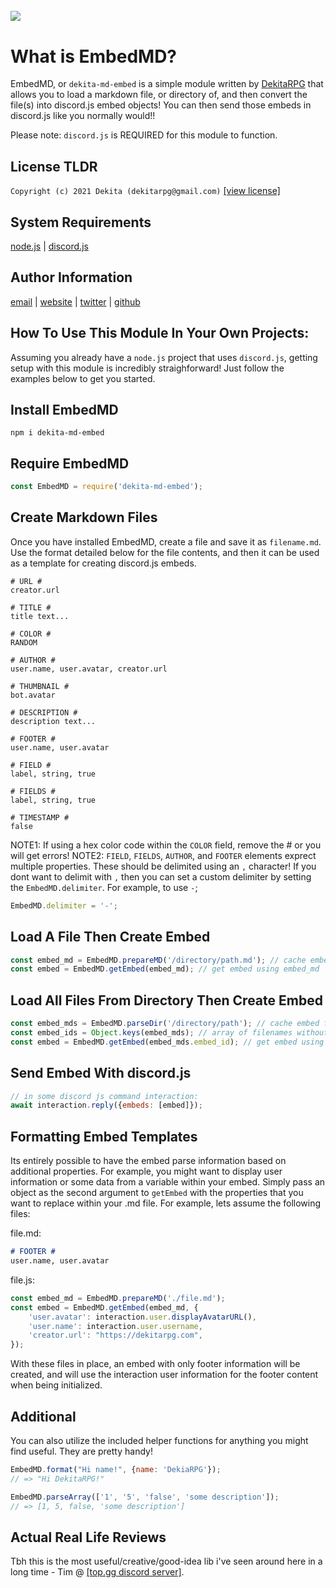 [<img src="https://dekitarpg.com/img/header/md-embed-header.png" style="margin-top: 28px;">](https://dekitarpg.com/)
--------------------------------------------------------------------------------

# What is EmbedMD? 
EmbedMD, or `dekita-md-embed` is a simple module written by [DekitaRPG](https://dekitarpg.com) that allows you to load a markdown file, or directory of, and then convert the file(s) into discord.js embed objects! You can then send those embeds in discord.js like you normally would!!

Please note: `discord.js` is REQUIRED for this module to function.

## License TLDR
```Copyright (c) 2021 Dekita (dekitarpg@gmail.com)```
[[view license]](https://github.com/Dekita/md-embed/blob/main/LICENSE)

## System Requirements
[node.js](https://nodejs.org/) |
[discord.js](https://discord.js.org/)

## Author Information
[email](mailto://dekitarpg@gmail.com) | 
[website](https://dekitarpg.com/) | 
[twitter](https://twitter.com/dekitarpg) | 
[github](https://github.com/dekita/md-embed/)

## How To Use This Module In Your Own Projects:
Assuming you already have a `node.js` project that uses `discord.js`, getting setup with this module is incredibly straighforward! Just follow the examples below to get you started.

## Install EmbedMD 
```
npm i dekita-md-embed
```
## Require EmbedMD
```js
const EmbedMD = require('dekita-md-embed');
```

## Create Markdown Files
Once you have installed EmbedMD, create a file and save it as `filename.md`. Use the format detailed below for the file contents, and then it can be used as a template for creating discord.js embeds.
```
# URL #
creator.url

# TITLE #
title text... 

# COLOR #
RANDOM

# AUTHOR #
user.name, user.avatar, creator.url

# THUMBNAIL #
bot.avatar

# DESCRIPTION #
description text...

# FOOTER #
user.name, user.avatar

# FIELD #
label, string, true

# FIELDS #
label, string, true

# TIMESTAMP #
false
```
NOTE1: If using a hex color code within the `COLOR` field, remove the # or you will get errors! 
NOTE2: `FIELD`, `FIELDS`, `AUTHOR`, and `FOOTER` elements exprect multiple properties. These should be delimited using an `,` character! If you dont want to delimit with `,` then you can set a custom delimiter by setting the `EmbedMD.delimiter`. For example, to use `-`; 
```js
EmbedMD.delimiter = '-';
```

## Load A File Then Create Embed
```js
const embed_md = EmbedMD.prepareMD('/directory/path.md'); // cache embed files from path
const embed = EmbedMD.getEmbed(embed_md); // get embed using embed_md
```

## Load All Files From Directory Then Create Embed
```js
const embed_mds = EmbedMD.parseDir('/directory/path'); // cache embed files from path
const embed_ids = Object.keys(embed_mds); // array of filenames without.md and route
const embed = EmbedMD.getEmbed(embed_mds.embed_id); // get embed using embed_id
```

## Send Embed With discord.js
```js
// in some discord js command interaction:
await interaction.reply({embeds: [embed]});
```

## Formatting Embed Templates
Its entirely possible to have the embed parse information based on additional properties. For example, you might want to display user information or some data from a variable within your embed. Simply pass an object as the second argument to `getEmbed` with the properties that you want to replace within your .md file. For example, lets assume the following files:

file.md:
```md
# FOOTER #
user.name, user.avatar
``` 
file.js: 
```js
const embed_md = EmbedMD.prepareMD('./file.md');
const embed = EmbedMD.getEmbed(embed_md, {
    'user.avatar': interaction.user.displayAvatarURL(),
    'user.name': interaction.user.username,
    'creator.url': "https://dekitarpg.com",
}); 
```
With these files in place, an embed with only footer information will be created, and will use the interaction user information for the footer content when being initialized.

## Additional
You can also utilize the included helper functions for anything you might find useful. They are pretty handy!
```js
EmbedMD.format("Hi name!", {name: 'DekiaRPG'});
// => "Hi DekitaRPG!"

EmbedMD.parseArray(['1', '5', 'false', 'some description']);
// => [1, 5, false, 'some description']
```

## Actual Real Life Reviews
Tbh this is the most useful/creative/good-idea lib i've seen around here in a long time - Tim @ [[top.gg discord server]](https://discord.gg/dbl).
